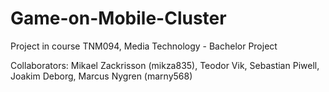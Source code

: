 Game-on-Mobile-Cluster
======================

Project in course TNM094, Media Technology - Bachelor Project

Collaborators: Mikael Zackrisson (mikza835), Teodor Vik, Sebastian Piwell, Joakim Deborg, Marcus Nygren (marny568)